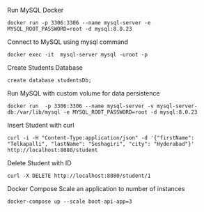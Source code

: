 Run MySQL Docker 

`docker run -p 3306:3306 --name mysql-server -e MYSQL_ROOT_PASSWORD=root -d mysql:8.0.23`

Connect to MySQL using mysql command

`docker exec -it  mysql-server mysql -uroot -p`

Create Students Database 

`create database studentsDb;`

Run MySQL with custom volume for data persistence

`docker run  -p 3306:3306 --name mysql-server -v mysql-server-db:/var/lib/mysql -e MYSQL_ROOT_PASSWORD=root -d mysql:8.0.23`

Insert Student with curl 

`curl -i -H "Content-Type:application/json" -d '{"firstName": "Telkapalli", "lastName": "Seshagiri", "city": "Hyderabad"}' http://localhost:8080/student`


Delete Student with ID

`curl -X DELETE http://localhost:8080/student/1`

Docker Compose Scale an application to number of instances

`docker-compose up --scale boot-api-app=3`